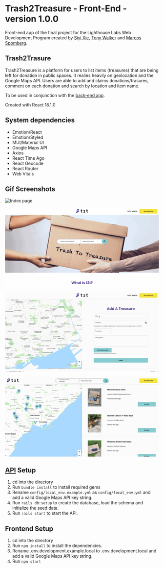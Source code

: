 # Trash2Treasure - Front-End - version 1.0.0

Front-end app of the final project for the Lighthouse Labs Web Development Program created by [Siyi Xie](https://github.com/isissi), [Tony Walker](https://github.com/TonyWalker101) and [Marcos Spomberg](https://github.com/spomberg).

## Trash2Trasure
Trash2Treasure is a platform for users to list items (treasures) that are being left for donation in public spaces. It realies heavily on geolocation and the Google Maps API. Users are able to add and claims donations/trasures, comment on each donation and search by location and item name.

To be used in conjunction with the [back-end app](https://github.com/TonyWalker101/trash2treasure-api).

Created with React 18.1.0

## System dependencies
- Emotion/React
- Emotion/Styled
- MUI/Material UI
- Google Maps API
- Axios
- React Time Ago
- React Geocode
- React Router
- Web Vitals

## Gif Screenshots
![Index page](https://github.com/TonyWalker101/trash2treasure/blob/master/public/images/index.gif?raw=true "Index page")

![Search results](https://github.com/TonyWalker101/trash2treasure/blob/master/public/images/sesarch.gif?raw=true "Search results")

![Donation page](https://github.com/TonyWalker101/trash2treasure/blob/master/public/images/add-new.gif?raw=true "Donation page")

![Claim donation page](https://github.com/TonyWalker101/trash2treasure/blob/master/public/images/claim.gif?raw=true "Claim donation page")


## [API](https://github.com/TonyWalker101/trash2treasure-api) Setup
1. cd into the directory 
2. Run `bundle install` to install required gems
3. Rename `config/local_env.example.yml` as `config/local_env.yml` and add a valid Google Maps API key string.
4. Run `rails db:setup` to create the database, load the schema and initialize the seed data.
5. Run `rails start` to start the API.

## Frontend Setup
1. cd into the directory 
2. Run `npm install` to install the dependencies.
3. Rename .env.development.example.local to .env.development.local and add a valid Google Maps API key string.
4. Run `npm start`
